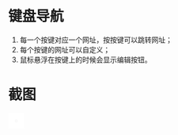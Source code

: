 # 键盘导航
1. 每一个按键对应一个网址，按按键可以跳转网址；
2. 每个按键的网址可以自定义；
3. 鼠标悬浮在按键上的时候会显示编辑按钮。
# 截图
![image](https://github.com/JenvyXU/keyboard-nav/raw/master/dot.png)
